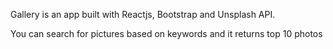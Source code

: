 Gallery is an app built with Reactjs, Bootstrap and Unsplash API.

You can search for pictures based on keywords and it returns top 10 photos
